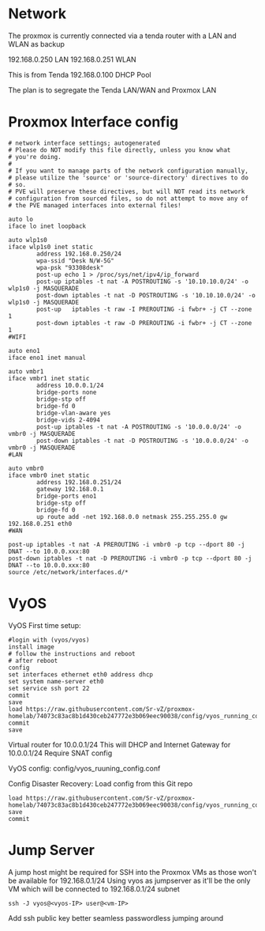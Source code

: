 # Network

The proxmox is currently connected via a tenda router with a LAN and WLAN as backup

192.168.0.250 LAN
192.168.0.251 WLAN

This is from Tenda 192.168.0.100 DHCP Pool

The plan is to segregate the Tenda LAN/WAN and Proxmox LAN

# Proxmox Interface config

```
# network interface settings; autogenerated
# Please do NOT modify this file directly, unless you know what
# you're doing.
#
# If you want to manage parts of the network configuration manually,
# please utilize the 'source' or 'source-directory' directives to do
# so.
# PVE will preserve these directives, but will NOT read its network
# configuration from sourced files, so do not attempt to move any of
# the PVE managed interfaces into external files!

auto lo
iface lo inet loopback

auto wlp1s0
iface wlp1s0 inet static
        address 192.168.0.250/24
        wpa-ssid "Desk N/W-5G"
        wpa-psk "93308desk"
        post-up echo 1 > /proc/sys/net/ipv4/ip_forward
        post-up iptables -t nat -A POSTROUTING -s '10.10.10.0/24' -o wlp1s0 -j MASQUERADE
        post-down iptables -t nat -D POSTROUTING -s '10.10.10.0/24' -o wlp1s0 -j MASQUERADE
        post-up   iptables -t raw -I PREROUTING -i fwbr+ -j CT --zone 1
        post-down iptables -t raw -D PREROUTING -i fwbr+ -j CT --zone 1
#WIFI

auto eno1
iface eno1 inet manual

auto vmbr1
iface vmbr1 inet static
        address 10.0.0.1/24
        bridge-ports none
        bridge-stp off
        bridge-fd 0
        bridge-vlan-aware yes
        bridge-vids 2-4094
        post-up iptables -t nat -A POSTROUTING -s '10.0.0.0/24' -o vmbr0 -j MASQUERADE
        post-down iptables -t nat -D POSTROUTING -s '10.0.0.0/24' -o vmbr0 -j MASQUERADE
#LAN

auto vmbr0
iface vmbr0 inet static
        address 192.168.0.251/24
        gateway 192.168.0.1
        bridge-ports eno1
        bridge-stp off
        bridge-fd 0
        up route add -net 192.168.0.0 netmask 255.255.255.0 gw 192.168.0.251 eth0
#WAN

post-up iptables -t nat -A PREROUTING -i vmbr0 -p tcp --dport 80 -j DNAT --to 10.0.0.xxx:80
post-down iptables -t nat -D PREROUTING -i vmbr0 -p tcp --dport 80 -j DNAT --to 10.0.0.xxx:80
source /etc/network/interfaces.d/*
```

# VyOS

VyOS First time setup:
```
#login with (vyos/vyos)
install image
# follow the instructions and reboot
# after reboot
config
set interfaces ethernet eth0 address dhcp
set system name-server eth0
set service ssh port 22
commit
save
load https://raw.githubusercontent.com/Sr-vZ/proxmox-homelab/74073c83ac8b1d430ceb247772e3b069eec90038/config/vyos_running_config.conf
commit
save
```

Virtual router for 10.0.0.1/24
This will DHCP and Internet Gateway for 10.0.0.1/24
Require SNAT config

VyOS config:
config/vyos_ruuning_config.conf

Config Disaster Recovery:
Load config from this Git repo

```
load https://raw.githubusercontent.com/Sr-vZ/proxmox-homelab/74073c83ac8b1d430ceb247772e3b069eec90038/config/vyos_running_config.conf
save
commit
```

# Jump Server

A jump host might be required for SSH into the Proxmox VMs as those won't be available for 192.168.0.1/24
Using vyos as jumpserver as it'll be the only VM which will be connected to 192.168.0.1/24 subnet

```
ssh -J vyos@<vyos-IP> user@<vm-IP>
```

Add ssh public key better seamless passwordless jumping around
